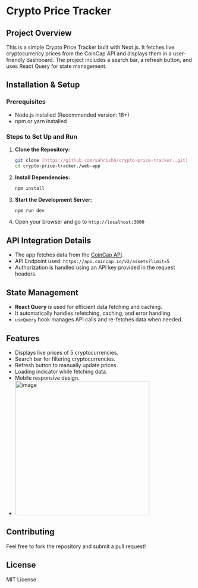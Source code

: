 # Crypto Price Tracker

## Project Overview

This is a simple Crypto Price Tracker built with Next.js. It fetches live cryptocurrency prices from the CoinCap API and displays them in a user-friendly dashboard. The project includes a search bar, a refresh button, and uses React Query for state management.

## Installation & Setup

### Prerequisites

- Node.js installed (Recommended version: 18+)
- npm or yarn installed

### Steps to Set Up and Run

1. **Clone the Repository:**
   ```sh
   git clone [https://github.com/sahrishA/crypto-price-tracker..git]
   cd crypto-price-tracker./web-app
   ```
2. **Install Dependencies:**
   ```sh
   npm install
   ```
3. **Start the Development Server:**
   ```sh
   npm run dev
   ```
4. Open your browser and go to `http://localhost:3000`

## API Integration Details

- The app fetches data from the [CoinCap API](https://docs.coincap.io/).
- API Endpoint used: `https://api.coincap.io/v2/assets?limit=5`
- Authorization is handled using an API key provided in the request headers.

## State Management

- **React Query** is used for efficient data fetching and caching.
- It automatically handles refetching, caching, and error handling.
- `useQuery` hook manages API calls and re-fetches data when needed.

## Features

- Displays live prices of 5 cryptocurrencies.
- Search bar for filtering cryptocurrencies.
- Refresh button to manually update prices.
- Loading indicator while fetching data.
- Mobile responsive design.
- <img width="361" alt="image" src="https://github.com/user-attachments/assets/b1d2c3fa-0b0b-4e03-bf4a-79173126c6e0" />
## Contributing

Feel free to fork the repository and submit a pull request!

## License

MIT License

